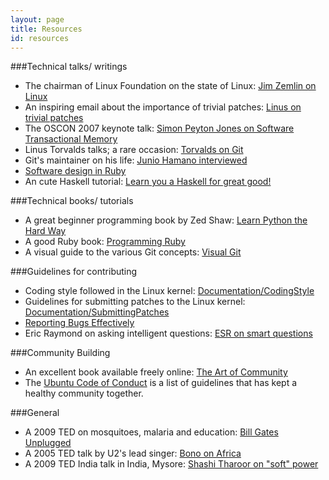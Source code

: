 ```yaml
---
layout: page
title: Resources
id: resources
---
```


###Technical talks/ writings
* The chairman of Linux Foundation on the state of Linux: [Jim Zemlin on Linux](http://video.linux.com/video/1964)
* An inspiring email about the importance of trivial patches: [Linus on trivial patches](https://lkml.org/lkml/2004/12/20/255)
* The OSCON 2007 keynote talk: [Simon Peyton Jones on Software Transactional Memory](http://blip.tv/oreilly-open-source-convention/oscon-2007-simon-peyton-jones-322473)
* Linus Torvalds talks; a rare occasion: [Torvalds on Git](http://www.youtube.com/watch?v=4XpnKHJAok8)
* Git's maintainer on his life: [Junio Hamano interviewed](http://www.youtube.com/watch?v=qs_xS1Y6nGc)
* [Software design in Ruby](http://vimeo.com/26330100)
* An cute Haskell tutorial: [Learn you a Haskell for great good!](http://learnyouahaskell.com/)

###Technical books/ tutorials
* A great beginner programming book by Zed Shaw: [Learn Python the Hard Way](http://learnpythonthehardway.org/book/)
* A good Ruby book: [Programming Ruby](http://www.rubycentral.com/pickaxe/)
* A visual guide to the various Git concepts: [Visual Git](http://marklodato.github.com/visual-git-guide/index-en.html)

###Guidelines for contributing
* Coding style followed in the Linux kernel: [Documentation/CodingStyle](http://git.kernel.org/?p=linux/kernel/git/torvalds/linux.git;a=blob_plain;f=Documentation/CodingStyle)
* Guidelines for submitting patches to the Linux kernel: [Documentation/SubmittingPatches](http://git.kernel.org/?p=linux/kernel/git/torvalds/linux.git;a=blob_plain;f=Documentation/SubmittingPatches)
* [Reporting Bugs Effectively](http://www.chiark.greenend.org.uk/~sgtatham/bugs.html)
* Eric Raymond on asking intelligent questions: [ESR on smart questions](http://catb.org/~esr/faqs/smart-questions.html)

###Community Building
* An excellent book available freely online: [The Art of Community](http://www.artofcommunityonline.org/downloads/jonobacon-theartofcommunity-1ed.pdf)
* The [Ubuntu Code of Conduct](http://www.ubuntu.com/community/conduct) is a list of guidelines that has kept a healthy community together.

###General
* A 2009 TED on mosquitoes, malaria and education: [Bill Gates Unplugged](http://www.ted.com/talks/bill_gates_unplugged.html)
* A 2005 TED talk by U2's lead singer: [Bono on Africa](http://www.ted.com/talks/lang/eng/bono_s_call_to_action_for_africa.html)
* A 2009 TED India talk in India, Mysore: [Shashi Tharoor on "soft" power](http://www.ted.com/talks/lang/eng/shashi_tharoor.html)
